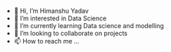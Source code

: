 - 👋 Hi, I’m Himanshu Yadav
- 👀 I’m interested in Data Science
- 🌱 I’m currently learning Data science and modelling
- 💞️ I’m looking to collaborate on projects
- 📫 How to reach me ...

<!---
hyyadav/hyyadav is a ✨ special ✨ repository because its `README.md` (this file) appears on your GitHub profile.
You can click the Preview link to take a look at your changes.
--->
